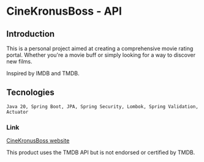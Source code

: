 # CineKronusBoss - API

## Introduction

This is a personal project aimed at creating a comprehensive movie rating portal. Whether you're a movie buff or simply looking for a way to discover new films.

Inspired by IMDB and TMDB.

## Tecnologies

```
Java 20, Spring Boot, JPA, Spring Security, Lombok, Spring Validation, Actuator
```

### Link

[CineKronusBoss website](https://www.cine.kronusboss.com)

This product uses the TMDB API but is not endorsed or certified by TMDB.
